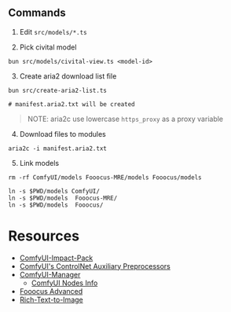 

## Commands

1. Edit `src/models/*.ts`

2. Pick civital model

```
bun src/models/civital-view.ts <model-id>

```

3. Create aria2 download list file

```
bun src/create-aria2-list.ts

# manifest.aria2.txt will be created

```

> NOTE: aria2c use lowercase `https_proxy` as a proxy variable

4. Download files to modules

```
aria2c -i manifest.aria2.txt
```

5. Link models

```
rm -rf ComfyUI/models Fooocus-MRE/models Fooocus/models

ln -s $PWD/models ComfyUI/
ln -s $PWD/models  Fooocus-MRE/
ln -s $PWD/models  Fooocus/
```

# Resources

- [ComfyUI-Impact-Pack](https://github.com/ltdrdata/ComfyUI-Impact-Pack)
- [ComfyUI's ControlNet Auxiliary Preprocessors](https://github.com/Fannovel16/comfyui_controlnet_aux)
- [ComfyUI-Manager](https://github.com/ltdrdata/ComfyUI-Manager)
  - [ComfyUI Nodes Info](https://ltdrdata.github.io/)
- [Fooocus Advanced](https://github.com/lllyasviel/Fooocus/discussions/117)
- [Rich-Text-to-Image](https://github.com/songweige/rich-text-to-image)
